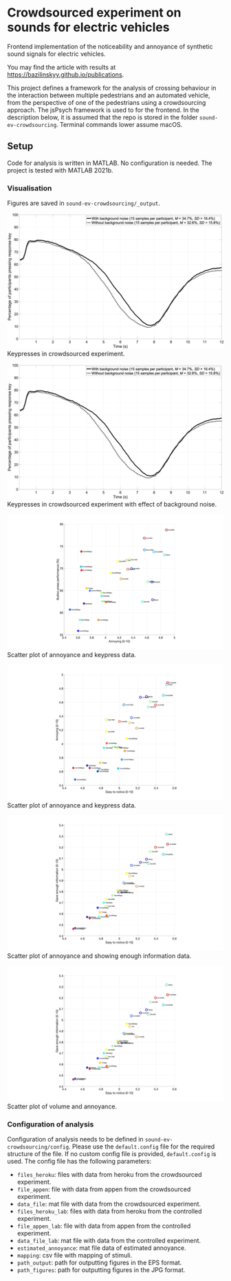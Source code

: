 #  Crowdsourced experiment on sounds for electric vehicles
Frontend implementation of the noticeability and annoyance of synthetic sound signals for electric vehicles.

You may find the article with results at https://bazilinskyy.github.io/publications.

This project defines a framework for the analysis of crossing behaviour in the interaction between multiple pedestrians and an automated vehicle, from the perspective of one of the pedestrians using a crowdsourcing approach. The jsPsych framework is used to for the frontend. In the description below, it is assumed that the repo is stored in the folder `sound-ev-crowdsourcing`. Terminal commands lower assume macOS.

## Setup
Code for analysis is written in MATLAB. No configuration is needed. The project is tested with MATLAB 2021b.

### Visualisation
Figures are saved in `sound-ev-crowdsourcing/_output`.

![keypresses in crowdsourced study](https://github.com/bazilinskyy/sound-ev-crowdsourcing/blob/main/figures/keypress-online-noise.jpg?raw=true)
Keypresses in crowdsourced experiment.

![keypresses in crowdsourced study with effect of background noise](https://github.com/bazilinskyy/sound-ev-crowdsourcing/blob/main/figures/keypress-online-noise.jpg?raw=true)
Keypresses in crowdsourced experiment with effect of background noise.

![scatter plot of annoyance and keypress data](https://github.com/bazilinskyy/sound-ev-crowdsourcing/blob/main/figures/scatter-annoyance-keypress.jpg?raw=true)
Scatter plot of annoyance and keypress data.

![scatter plot of noteceability and annoyance](https://github.com/bazilinskyy/sound-ev-crowdsourcing/blob/main/figures/scatter-notice-annoyance.jpg?raw=true)
Scatter plot of annoyance and keypress data.

![scatter plot of noteceability and information](https://github.com/bazilinskyy/sound-ev-crowdsourcing/blob/main/figures/scatter-notice-information.jpg?raw=true)
Scatter plot of annoyance and showing enough information data.

![scatter plot of volume and annoyance](https://github.com/bazilinskyy/sound-ev-crowdsourcing/blob/main/figures/scatter-notice-information.jpg?raw=true)
Scatter plot of volume and annoyance.

### Configuration of analysis
Configuration of analysis needs to be defined in `sound-ev-crowdsourcing/config`. Please use the `default.config` file for the required structure of the file. If no custom config file is provided, `default.config` is used. The config file has the following parameters:
* `files_heroku`: files with data from heroku from the crowdsourced experiment.
* `file_appen`: file with data from appen from the crowdsourced experiment.
* `data_file`: mat file with data from the crowdsourced experiment.
* `files_heroku_lab`: files with data from heroku from the controlled experiment.
* `file_appen_lab`: file with data from appen from the controlled experiment.
* `data_file_lab`: mat file with data from the controlled experiment.
* `estimated_annoyance`: mat file data of estimated annoyance.
* `mapping`: csv file with mapping of stimuli.
* `path_output`: path for outputting figures in the EPS format.
* `path_figures`: path for outputting figures in the JPG format.
